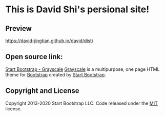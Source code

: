 # This is David Shi's persional site!

## Preview
https://david-jingtian.github.io/david/dist/

## Open source link:
[Start Bootstrap - Grayscale](https://startbootstrap.com/themes/grayscale/)
[Grayscale](https://startbootstrap.com/themes/grayscale/) is a multipurpose, one page HTML theme for [Bootstrap](https://getbootstrap.com/) created by [Start Bootstrap](https://startbootstrap.com/).

## Copyright and License
Copyright 2013-2020 Start Bootstrap LLC. Code released under the [MIT](https://github.com/StartBootstrap/startbootstrap-grayscale/blob/gh-pages/LICENSE) license.
